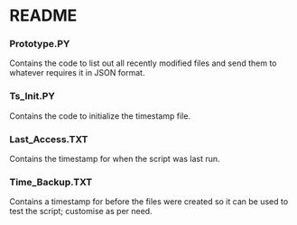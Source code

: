 # README

### Prototype.PY
Contains the code to list out all recently modified files and send them to whatever requires it in JSON format.

### Ts_Init.PY
Contains the code to initialize the timestamp file.

### Last_Access.TXT
Contains the timestamp for when the script was last run.

### Time_Backup.TXT
Contains a timestamp for before the files were created so it can be used to test the script; customise as per need.
